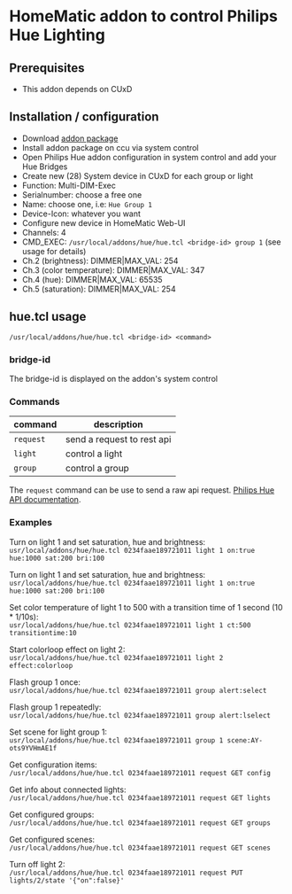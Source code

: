 # HomeMatic addon to control Philips Hue Lighting

## Prerequisites
* This addon depends on CUxD

## Installation / configuration
* Download [addon package](https://github.com/j-a-n/homematic-addon-lgtv/raw/master/hm-hue.tar.gz)
* Install addon package on ccu via system control
* Open Philips Hue addon configuration in system control and add your Hue Bridges
* Create new (28) System device in CUxD for each group or light
 * Function: Multi-DIM-Exec
 * Serialnumber: choose a free one
 * Name: choose one, i.e: `Hue Group 1`
 * Device-Icon: whatever you want
* Configure new device in HomeMatic Web-UI
 * Channels: 4
 * CMD_EXEC: `/usr/local/addons/hue/hue.tcl <bridge-id> group 1` (see usage for details)
 * Ch.2 (brightness): DIMMER|MAX_VAL: 254
 * Ch.3 (color temperature): DIMMER|MAX_VAL: 347
 * Ch.4 (hue): DIMMER|MAX_VAL: 65535
 * Ch.5 (saturation): DIMMER|MAX_VAL: 254

## hue.tcl usage
`/usr/local/addons/hue/hue.tcl <bridge-id> <command>`

### bridge-id
The bridge-id is displayed on the addon's system control

### Commands

command        | description
---------------| -----------------------------
`request`      | send a request to rest api
`light`        | control a light
`group`        | control a group

The `request` command can be use to send a raw api request.
[Philips Hue API documentation](https://developers.meethue.com/philips-hue-api).

### Examples
Turn on light 1 and set saturation, hue and brightness:  
`usr/local/addons/hue/hue.tcl 0234faae189721011 light 1 on:true hue:1000 sat:200 bri:100`

Turn on light 1 and set saturation, hue and brightness:  
`usr/local/addons/hue/hue.tcl 0234faae189721011 light 1 on:true hue:1000 sat:200 bri:100`

Set color temperature of light 1 to 500 with a transition time of 1 second (10 * 1/10s):  
`usr/local/addons/hue/hue.tcl 0234faae189721011 light 1 ct:500 transitiontime:10`

Start colorloop effect on light 2:  
`usr/local/addons/hue/hue.tcl 0234faae189721011 light 2 effect:colorloop`

Flash group 1 once:  
`usr/local/addons/hue/hue.tcl 0234faae189721011 group alert:select`

Flash group 1 repeatedly:  
`usr/local/addons/hue/hue.tcl 0234faae189721011 group alert:lselect`

Set scene for light group 1:  
`usr/local/addons/hue/hue.tcl 0234faae189721011 group 1 scene:AY-ots9YVHmAE1f`

Get configuration items:  
`/usr/local/addons/hue/hue.tcl 0234faae189721011 request GET config`

Get info about connected lights:  
`/usr/local/addons/hue/hue.tcl 0234faae189721011 request GET lights`

Get configured groups:  
`/usr/local/addons/hue/hue.tcl 0234faae189721011 request GET groups`

Get configured scenes:  
`/usr/local/addons/hue/hue.tcl 0234faae189721011 request GET scenes`

Turn off light 2:  
`/usr/local/addons/hue/hue.tcl 0234faae189721011 request PUT lights/2/state '{"on":false}'`

